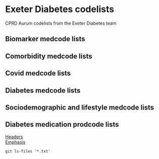 # Exeter Diabetes codelists
CPRD Aurum codelists from the Exeter Diabetes team

## Biomarker medcode lists


## Comorbidity medcode lists


## Covid medcode lists


## Diabetes medcode lists


## Sociodemographic and lifestyle medcode lists


## Diabetes medication prodcode lists
[Headers](#headers)  
[Emphasis](#emphasis)

```
git ls-files '*.txt'
```
